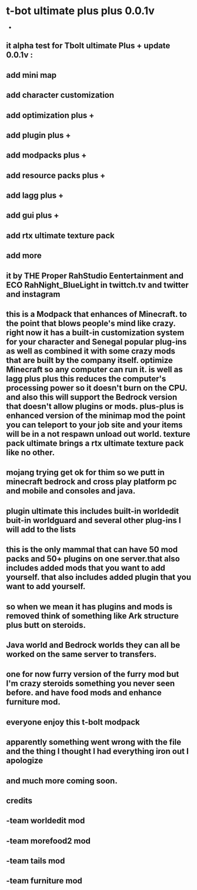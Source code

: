# t-bot ultimate plus plus 0.0.1v
-
it alpha test for Tbolt ultimate Plus + update 0.0.1v :  
-
add mini map 
-
add character customization 
-
add optimization plus + 
-
add plugin plus + 
-
add modpacks plus +
-
add resource packs plus + 
-
add lagg plus + 
-
add gui plus +
-
add rtx ultimate texture pack
-
add more 
-
it by THE Proper RahStudio Eentertainment and ECO RahNight_BlueLight in twittch.tv and twitter and instagram 
-
this is a Modpack that enhances of Minecraft. to the point that blows people's mind like crazy. right now it has a built-in customization system for your character and Senegal popular plug-ins as well as combined it with some crazy mods that are built by the company itself. optimize Minecraft so any computer can run it. is well as lagg plus plus this reduces the computer's processing power so it doesn't burn on the CPU. and also this will support the Bedrock version that doesn't allow plugins or mods. plus-plus is enhanced version of the minimap mod the point you can teleport to your job site and your items will be in a not respawn unload out world. texture pack ultimate brings a rtx ultimate texture pack like no other.  
-
mojang trying get ok for thim so we putt in minecraft bedrock and cross play platform pc and mobile and consoles and java. 
-
plugin ultimate this includes built-in worldedit buit-in worldguard and several other plug-ins I will add to the lists
-
this is the only mammal that can have 50 mod packs and 50+ plugins on one server.that also includes added mods that you want to add yourself. that also includes added plugin that you want to add yourself.  
-
so when we mean it has plugins and mods is removed think of something like Ark structure plus butt on steroids.  
-
Java world and Bedrock worlds they can all be worked on the same server to transfers.  
-
one for now furry version of the furry mod but I'm crazy steroids something you never seen before. and have food mods and enhance furniture mod.
-
everyone enjoy this t-bolt modpack  
-
apparently something went wrong with the file and the thing I thought I had everything iron out I apologize  
-
and much more coming soon.  
-
credits 
-
-team worldedit mod 
-
-team morefood2 mod 
-
-team tails mod 
-
-team furniture mod 
-
